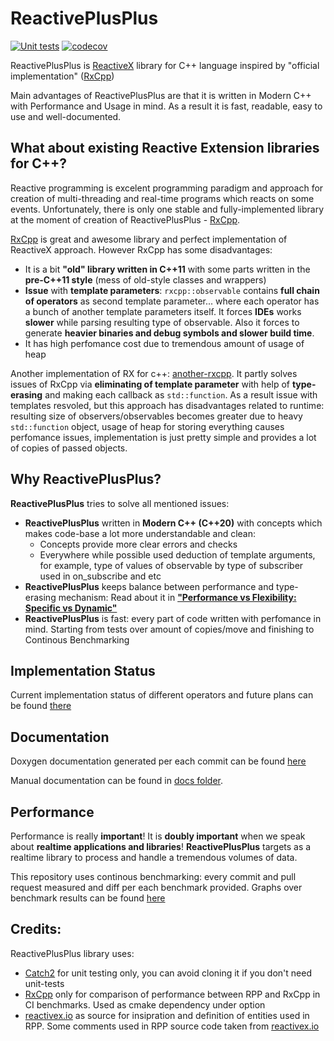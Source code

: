 # ReactivePlusPlus
[![Unit tests](https://github.com/victimsnino/ReactivePlusPlus/actions/workflows/Tests.yml/badge.svg?branch=main)](https://github.com/victimsnino/ReactivePlusPlus/actions/workflows/Tests.yml) 
[![codecov](https://codecov.io/gh/victimsnino/ReactivePlusPlus/branch/main/graph/badge.svg?token=INEHPRF18E)](https://codecov.io/gh/victimsnino/ReactivePlusPlus)

ReactivePlusPlus is [ReactiveX](https://reactivex.io/) library for C++ language inspired by "official implementation" ([RxCpp](https://github.com/ReactiveX/RxCpp)) 

Main advantages of ReactivePlusPlus are that it is written in Modern C++ with Performance and Usage in mind. As a result it is fast, readable, easy to use and well-documented.

## What about existing Reactive Extension libraries for C++?

Reactive programming is excelent programming paradigm and approach for creation of multi-threading and real-time programs which reacts on some events. Unfortunately, there is only one stable and fully-implemented library at the moment of creation of ReactivePlusPlus - [RxCpp](https://github.com/ReactiveX/RxCpp). 

[RxCpp](https://github.com/ReactiveX/RxCpp) is great and awesome library and perfect implementation of ReactiveX approach. However RxCpp has some disadvantages:
- It is a bit **"old" library written in C++11** with some parts written in the **pre-C++11 style** (mess of old-style classes and wrappers)
- **Issue** with **template parameters**:  `rxcpp::observable` contains **full chain of operators** as second template parameter... where each operator has a bunch of another template parameters itself. It forces **IDEs** works **slower** while parsing resulting type of observable. Also it forces to generate **heavier binaries and debug symbols and slower build time**.
- It has high perfomance cost due to tremendous amount of usage of heap

Another implementation of RX for c++: [another-rxcpp](https://github.com/CODIANZ/another-rxcpp). It partly solves issues of RxCpp via **eliminating of template parameter**  with help of **type-erasing** and making each callback as `std::function`. As a result issue with templates resvoled, but this approach has disadvantages related to runtime: resulting size of observers/observables becomes greater due to heavy `std::function` object, usage of heap for storing everything causes perfomance issues, implementation is just pretty simple and provides a lot of copies of passed objects.

## Why ReactivePlusPlus?

**ReactivePlusPlus** tries to solve all mentioned issues:
- **ReactivePlusPlus** written in **Modern C++ (C++20)** with concepts which makes code-base a lot more understandable and clean:
   - Concepts provide more clear errors and checks
   - Everywhere while possible used deduction of template arguments, for example, type of values of observable by type of subscriber used in on_subscribe and etc
- **ReactivePlusPlus** keeps balance between performance and type-erasing mechanism: Read about it in  [**"Performance vs Flexibility: Specific vs Dynamic"**](./docs/Specific%20vs%20Dynamic.md)
- **ReactivePlusPlus** is fast: every part of code written with perfomance in mind. Starting from tests over amount of copies/move and finishing to Continous Benchmarking


## Implementation Status

Current implementation status of different operators and future plans can be found [there](docs/Implementation%20Status.md)

## Documentation

Doxygen documentation generated per each commit can be found [here](https://victimsnino.github.io/ReactivePlusPlus/docs/html/index.html)

Manual documentation can be found in [docs folder](docs/Readme.md).

## Performance
Performance is really **important**! It is **doubly important** when we speak about **realtime applications and libraries**! **ReactivePlusPlus** targets as a realtime library to process and handle a tremendous volumes of data. 

This repository uses continous benchmarking: every commit and pull request measured and diff per each benchmark provided. Graphs over benchmark results can be found [here](https://victimsnino.github.io/ReactivePlusPlus/benchmark)

## Credits:

ReactivePlusPlus library uses:
- [Catch2](https://github.com/catchorg/Catch2) for unit testing only, you can avoid cloning it if you don't need unit-tests
- [RxCpp](https://github.com/ReactiveX/RxCpp) only for comparison of performance between RPP and RxCpp in CI benchmarks. Used as cmake dependency under option
- [reactivex.io](https://reactivex.io) as source for insipration and definition of entities used in RPP. Some comments used in RPP source code taken from [reactivex.io](https://reactivex.io)

